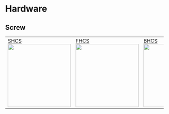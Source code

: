 # Hardware
## Screw

<table>
  <tr>
    <td><a href="">SHCS</br></a><img src="https://fr.misumi-ec.com/linked/material/mech/MSM1/PHOTO/10300239070.jpg" style="width:200px;"/></td>
    <td><a href="">FHCS</br></a><img src="https://fr.misumi-ec.com/linked/material/mech/MSM1/PHOTO/10302603330.jpg" style="width:200px;"/></td>
    <td><a href="">BHCS</br></a><img src="https://fr.misumi-ec.com/linked/material/mech/MSM1/PHOTO/10300240830.jpg" style="width:200px;"/></td>
    <td><a href="">Self taping screw</br></a><img src="https://fr.misumi-ec.com/linked/material/mech/MSM1/PHOTO/10302281670.jpg" style="width:200px;"/></td>
  </tr>
</table>

